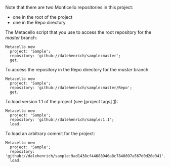 Note that there are two Monticello repositories in this project:

 * one in the root of the project
 * one in the Repo directory

The Metacello script that you use to access the root repository for the *master* branch:

```Smalltalk
Metacello new 
  project: 'Sample';
  repository: 'github://dalehenrich/sample:master'; 
  get.
```

To access the repository in the Repo directory for the *master* branch:

```Smalltalk
Metacello new 
  project: 'Sample'; 
  repository: 'github://dalehenrich/sample:master/Repo'; 
  get.
```

To load version 1.1 of the project (see [project tags] [1]):

```Smalltalk
Metacello new 
  project: 'Sample';
  repository: 'github://dalehenrich/sample:1.1';
  load.
```

To load an arbitrary commit for the project:

```Smalltalk
Metacello new 
  project: 'Sample';
  repository: 'github://dalehenrich/sample:9ad1438cf44688940a8c7840897a567d0d20e341';
  load.
```

[1]: https://github.com/dalehenrich/sample/tags